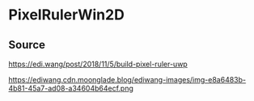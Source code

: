 # PixelRulerWin2D

## Source
https://edi.wang/post/2018/11/5/build-pixel-ruler-uwp

https://ediwang.cdn.moonglade.blog/ediwang-images/img-e8a6483b-4b81-45a7-ad08-a34604b64ecf.png
